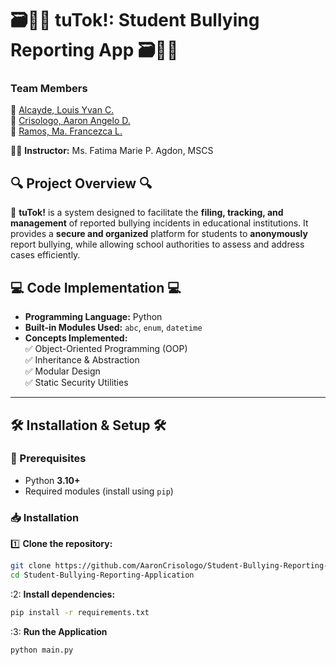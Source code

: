 # 🗃️🧑‍🏫 tuTok!: Student Bullying Reporting App 🗃️🧑‍🏫  

### Team Members  
📌 [Alcayde, Louis Yvan C.]()  
📌 [Crisologo, Aaron Angelo D.]()  
📌 [Ramos, Ma. Francezca L.]()  

👩‍🏫 **Instructor:** Ms. Fatima Marie P. Agdon, MSCS  

## 🔍 Project Overview 🔍  
📝 **tuTok!** is a system designed to facilitate the **filing, tracking, and management** of reported bullying incidents in educational institutions. It provides a **secure and organized** platform for students to **anonymously** report bullying, while allowing school authorities to assess and address cases efficiently.  

## 💻 Code Implementation 💻  
- **Programming Language:** Python  
- **Built-in Modules Used:** `abc`, `enum`, `datetime`  
- **Concepts Implemented:**  
  ✅ Object-Oriented Programming (OOP)  
  ✅ Inheritance & Abstraction  
  ✅ Modular Design  
  ✅ Static Security Utilities  

---

## 🛠️ Installation & Setup 🛠️  

### 📌 Prerequisites  
- Python **3.10+**  
- Required modules (install using `pip`)  

### 📥 Installation  
1️⃣ **Clone the repository:**  
```sh
git clone https://github.com/AaronCrisologo/Student-Bullying-Reporting-Application
cd Student-Bullying-Reporting-Application
```
:2: **Install dependencies:**
```sh
pip install -r requirements.txt
```
:3: **Run the Application**
```sh
python main.py
```
